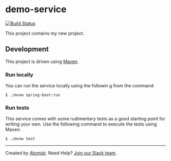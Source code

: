 # demo-service

[![Build Status](https://travis-ci.org/atomisthqa/demo-service.svg?branch=master)](https://travis-ci.org/atomisthqa/demo-service)

This project contains my new project.

## Development 
 
This project is driven using [Maven][mvn].
 
[mvn]: https://maven.apache.org/c
 
### Run locally
 
You can run the service locally using the followin g from the command:

```
$ ./mvnw spring-boot:run
```

### Run tests

This service comes with some rudimentary tests as a good starting
point for writing your own.  Use the following command to execute the
tests using Maven:

```
$ ./mvnw test
```

---
Created by [Atomist][atomist].
Need Help?  [Join our Slack team][slack].

[atomist]: https://www.atomist.com/
[slack]: https://join.atomist.com/
